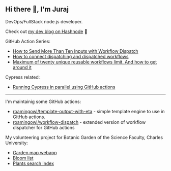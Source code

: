 ## Hi there 👋, I'm Juraj

DevOps/FullStack node.js developer.

Check out [my dev blog on Hashnode](https://jurajsim.hashnode.dev/) 🤩

GitHub Action Series:
- [How to Send More Than Ten Inputs with Workflow Dispatch](https://jurajsim.hashnode.dev/how-to-send-more-than-ten-inputs-with-workflow-dispatch)
- [How to connect dispatching and dispatched workflows](https://jurajsim.hashnode.dev/how-to-connect-dispatching-and-dispatched-workflows)
- [Maximum of twenty unique reusable workflows limit. And how to get around it](https://jurajsim.hashnode.dev/maximum-of-twenty-unique-reusable-workflows-limit)

Cypress related:
- [Running Cypress in parallel using GitHub actions](https://jurajsim.hashnode.dev/running-cypress-in-parallel-using-github-actions)

-----

I'm maintainig some GitHub actions:
- [roamingowl/template-output-with-eta](https://github.com/roamingowl/template-output-with-eta) - simple template engine to use in GitHub actions.
- [roamingowl/workflow-dispatch](https://github.com/roamingowl/workflow-dispatch) - extended version of workflow dispatcher for GitHub actions

My volunteering project for Botanic Garden of the Science Faculty, Charles University:
- [Garden map webapp](https://registr.bz-uk.roamingowl.com/map)
- [Bloom list](https://bz-uk.cz/en/plants-in-bloom)
- [Plants search index](https://bz-uk.cz/en/search-for-plants)
